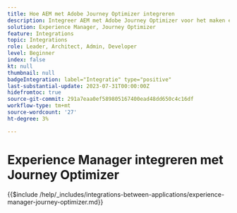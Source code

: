 ```yaml
---
title: Hoe AEM met Adobe Journey Optimizer integreren
description: Integreer AEM met Adobe Journey Optimizer voor het maken en beheren van klantritten.
solution: Experience Manager, Journey Optimizer
feature: Integrations
topic: Integrations
role: Leader, Architect, Admin, Developer
level: Beginner
index: false
kt: null
thumbnail: null
badgeIntegration: label="Integratie" type="positive"
last-substantial-update: 2023-07-31T00:00:00Z
hidefromtoc: true
source-git-commit: 291a7eaa0ef589805167400ead48dd650c4c16df
workflow-type: tm+mt
source-wordcount: '27'
ht-degree: 3%

---
```



# Experience Manager integreren met Journey Optimizer

{{$include /help/_includes/integrations-between-applications/experience-manager-journey-optimizer.md}}
